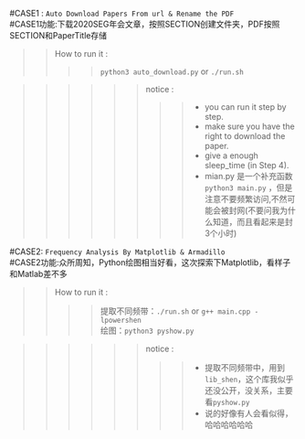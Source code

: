 #CASE1 : `Auto Download Papers From url & Rename the PDF`<br>
#CASE1功能:下载2020SEG年会文章，按照SECTION创建文件夹，PDF按照SECTION和PaperTitle存储<br>

>> How to run it :<br>
>>>>``python3 auto_download.py`` or ``./run.sh``<br>

>>>>>> notice : <br>
>>>>>>>> * you can run it step by step.<br>
>>>>>>>> * make sure you have the right to download the paper.<br>
>>>>>>>> * give a enough sleep_time (in Step 4).<br>
>>>>>>>> * mian.py 是一个补充函数``python3 main.py`` ，但是注意不要频繁访问,不然可能会被封网(不要问我为什么知道，而且看起来是封3个小时)<br>



#CASE2: `Frequency Analysis By Matplotlib & Armadillo`<br>
#CASE2功能:众所周知，Python绘图相当好看，这次探索下Matplotlib，看样子和Matlab差不多<br>

>> How to run it : <br>
>>>>提取不同频带：``./run.sh`` or ``g++ main.cpp -lpowershen``<br>
>>>>绘图：``python3 pyshow.py``<br>

>>>>>> notice :<br>
>>>>>>>> * 提取不同频带中，用到``lib_shen``，这个库我似乎还没公开，没关系，主要看``pyshow.py``<br>
>>>>>>>> * 说的好像有人会看似得，哈哈哈哈哈哈<br>

